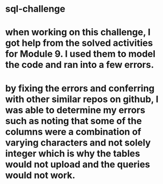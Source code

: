 # sql-challenge
# when working on this challenge, I got help from the solved activities for Module 9. I used them to model the code and ran into a few errors.
# by fixing the errors and conferring with other similar repos on github, I was able to determine my errors such as noting that some of the columns were a combination of varying characters and not solely integer which is why the tables would not upload and the queries would not work. 
